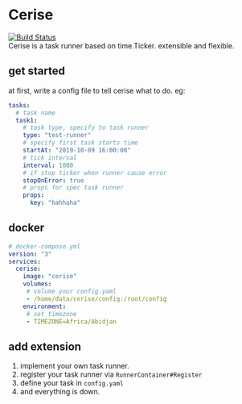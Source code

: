 # Cerise
[![Build Status](https://travis-ci.org/narrowizard/cerise.svg?branch=master)](https://travis-ci.org/narrowizard/cerise)  
Cerise is a task runner based on time.Ticker. extensible and flexible.

## get started
at first, write a config file to tell cerise what to do. eg:  
```yaml
tasks:
  # task name
  task1:
    # task type, specify to task runner
    type: "test-runner"
    # specify first task starts time
    startAt: "2019-10-09 16:00:00"
    # tick interval
    interval: 1000
    # if stop ticker when runner cause error
    stopOnError: true
    # props for spec task runner
    props:
      key: "hahhaha"
```

## docker
```yaml
# docker-compose.yml
version: "3"
services:
  cerise:
    image: "cerise"
    volumes:
     # volume your config.yaml
     - /home/data/cerise/config:/root/config
    environment:
     # set timezone
     - TIMEZONE=Africa/Abidjan
```


## add extension
1. implement your own task runner.  
1. register your task runner via `RunnerContainer#Register`
1. define your task in `config.yaml`
1. and everything is down.

